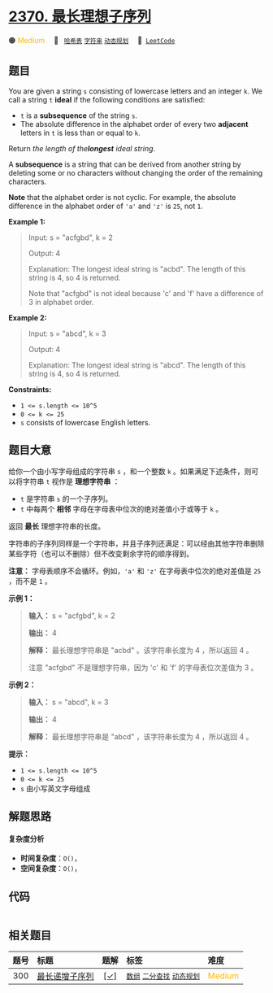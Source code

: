 # [2370. 最长理想子序列](https://leetcode.com/problems/longest-ideal-subsequence)

🟠 <font color=#ffb800>Medium</font>&emsp; 🔖&ensp; [`哈希表`](/tag/hash-table.md) [`字符串`](/tag/string.md) [`动态规划`](/tag/dynamic-programming.md)&emsp; 🔗&ensp;[`LeetCode`](https://leetcode.com/problems/longest-ideal-subsequence)

## 题目

You are given a string `s` consisting of lowercase letters and an integer `k`.
We call a string `t` **ideal** if the following conditions are satisfied:

  * `t` is a **subsequence** of the string `s`.
  * The absolute difference in the alphabet order of every two **adjacent** letters in `t` is less than or equal to `k`.

Return _the length of the**longest** ideal string_.

A **subsequence** is a string that can be derived from another string by
deleting some or no characters without changing the order of the remaining
characters.

**Note** that the alphabet order is not cyclic. For example, the absolute
difference in the alphabet order of `'a'` and `'z'` is `25`, not `1`.



**Example 1:**

> Input: s = "acfgbd", k = 2
> 
> Output: 4
> 
> Explanation: The longest ideal string is "acbd". The length of this string is 4, so 4 is returned.
> 
> Note that "acfgbd" is not ideal because 'c' and 'f' have a difference of 3 in alphabet order.

**Example 2:**

> Input: s = "abcd", k = 3
> 
> Output: 4
> 
> Explanation: The longest ideal string is "abcd". The length of this string is 4, so 4 is returned.

**Constraints:**

  * `1 <= s.length <= 10^5`
  * `0 <= k <= 25`
  * `s` consists of lowercase English letters.


## 题目大意

给你一个由小写字母组成的字符串 `s` ，和一个整数 `k` 。如果满足下述条件，则可以将字符串 `t` 视作是 **理想字符串** ：

  * `t` 是字符串 `s` 的一个子序列。
  * `t` 中每两个 **相邻** 字母在字母表中位次的绝对差值小于或等于 `k` 。

返回 **最长** 理想字符串的长度。

字符串的子序列同样是一个字符串，并且子序列还满足：可以经由其他字符串删除某些字符（也可以不删除）但不改变剩余字符的顺序得到。

**注意：** 字母表顺序不会循环。例如，`'a'` 和 `'z'` 在字母表中位次的绝对差值是 `25` ，而不是 `1` 。



**示例 1：**

> 
> 
> 
> 
> 
> **输入：** s = "acfgbd", k = 2
> 
> **输出：** 4
> 
> **解释：** 最长理想字符串是 "acbd" 。该字符串长度为 4 ，所以返回 4 。
> 
> 注意 "acfgbd" 不是理想字符串，因为 'c' 和 'f' 的字母表位次差值为 3 。

**示例 2：**

> 
> 
> 
> 
> 
> **输入：** s = "abcd", k = 3
> 
> **输出：** 4
> 
> **解释：** 最长理想字符串是 "abcd" ，该字符串长度为 4 ，所以返回 4 。
> 
> 



**提示：**

  * `1 <= s.length <= 10^5`
  * `0 <= k <= 25`
  * `s` 由小写英文字母组成


## 解题思路

#### 复杂度分析

- **时间复杂度**：`O()`，
- **空间复杂度**：`O()`，

## 代码

```javascript

```

## 相关题目

<!-- prettier-ignore -->
| 题号 | 标题 | 题解 | 标签 | 难度 |
| :------: | :------ | :------: | :------ | :------ |
| 300 | [最长递增子序列](https://leetcode.com/problems/longest-increasing-subsequence) | [[✓]](/problem/0300.md) |  [`数组`](/tag/array.md) [`二分查找`](/tag/binary-search.md) [`动态规划`](/tag/dynamic-programming.md) | <font color=#ffb800>Medium</font> |